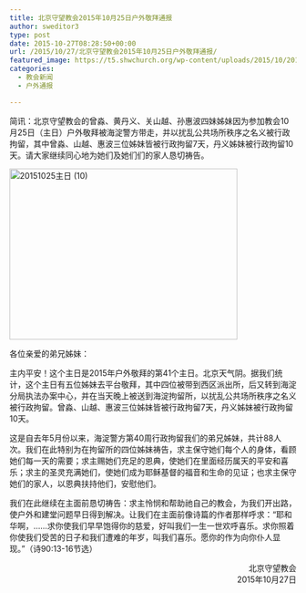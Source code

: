 ```yaml
---
title: 北京守望教会2015年10月25日户外敬拜通报
author: sweditor3
type: post
date: 2015-10-27T08:28:50+00:00
url: /2015/10/27/北京守望教会2015年10月25日户外敬拜通报/
featured_image: https://t5.shwchurch.org/wp-content/uploads/2015/10/20151025主日-10-400x288.jpg
categories:
  - 教会新闻
  - 户外通报

---
```

简讯：北京守望教会的曾淼、黄丹义、关山越、孙惠波四妹姊妹因为参加教会10月25日（主日）户外敬拜被海淀警方带走，并以扰乱公共场所秩序之名义被行政拘留，其中曾淼、山越、惠波三位姊妹皆被行政拘留7天，丹义姊妹被行政拘留10天。请大家继续同心地为她们及她们们的家人恳切祷告。 

<!--more-->

[<img alt="20151025主日 (10)" class="aligncenter size-full wp-image-13040" height="300" src="http://t5.shwchurch.org/wp-content/uploads/2015/10/20151025主日-10.jpg" width="400" />][1] 

各位亲爱的弟兄姊妹： 

主内平安！这个主日是2015年户外敬拜的第41个主日。北京天气阴。据我们统计，这个主日有五位姊妹去平台敬拜，其中四位被带到西区派出所，后又转到海淀分局执法办案中心，并在当天晚上被送到海淀拘留所，以扰乱公共场所秩序之名义被行政拘留。曾淼、山越、惠波三位姊妹皆被行政拘留7天，丹义姊妹被行政拘留10天。 

这是自去年5月份以来，海淀警方第40周行政拘留我们的弟兄姊妹，共计88人次。我们在此特别为在拘留所的四位姊妹祷告，求主保守她们每个人的身体，看顾她们每一天的需要；求主赐她们充足的恩典，使她们在里面经历属天的平安和喜乐；求主的圣灵充满她们，使她们成为耶稣基督的福音和生命的见证；也求主保守她们的家人，以恩典扶持他们，安慰他们。 

我们在此继续在主面前恳切祷告：求主怜悯和帮助祂自己的教会，为我们开出路，使户外和建堂问题早日得到解决。让我们在主面前像诗篇的作者那样呼求：&ldquo;耶和华啊，&hellip;&hellip;求你使我们早早饱得你的慈爱，好叫我们一生一世欢呼喜乐。求你照着你使我们受苦的日子和我们遭难的年岁，叫我们喜乐。愿你的作为向你仆人显现。&rdquo;（诗90:13-16节选） 

<p style="text-align: right;">
  北京守望教会<br /> 2015年10月27日
</p>

 [1]: http://t5.shwchurch.org/wp-content/uploads/2015/10/20151025主日-10.jpg